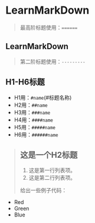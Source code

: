LearnMarkDown 
==================
>最高阶标题使用：`======`

LearnMarkDown
------------------
>第二阶标题使用：`---------`

H1-H6标题
------------------
* H1用：`#name`(#标题名称)
* H2用：`##name`
* H3用：`###name`
* H4用：`####name`
* H5用：`#####name`
* H6用：`######name`
> ## 这是一个H2标题
> 
>1.   这是第一行列表项。
>2.   这是第二行列表项。
> 
> 给出一些例子代码：
> 
*   Red
*   Green
*   Blue

